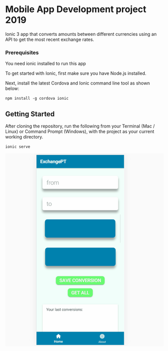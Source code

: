 # Mobile App Development project 2019
Ionic 3 app that converts amounts between different currencies using an API to get the most recent exchange rates.

### Prerequisites

You need ionic installed to run this app

To get started with Ionic, first make sure you have Node.js installed.

Next, install the latest Cordova and Ionic command line tool as shown below:

```
npm install -g cordova ionic
```

## Getting Started

After cloning the repository, run the following from your Terminal (Mac / Linux) or Command Prompt (Windows), with the project as your current working directory.

```
ionic serve
```


![](app1.gif)
